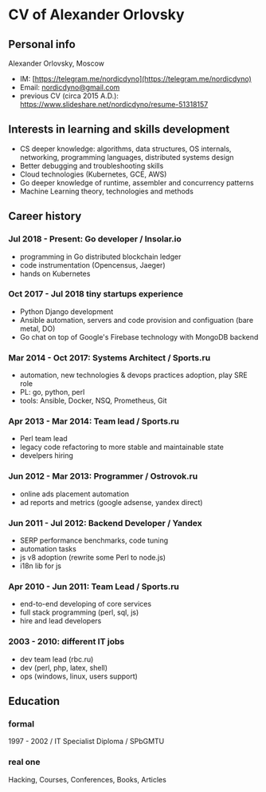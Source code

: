 # CV of Alexander Orlovsky

## Personal info

Alexander Orlovsky, Moscow

* IM: [https://telegram.me/nordicdyno](https://telegram.me/nordicdyno)
* Email: <nordicdyno@gmail.com>
* previous CV (circa 2015 A.D.): https://www.slideshare.net/nordicdyno/resume-51318157

## Interests in learning and skills development

* CS deeper knowledge: algorithms, data structures, OS internals, networking, programming languages, distributed systems design
* Better debugging and troubleshooting skills
* Cloud technologies (Kubernetes, GCE, AWS)
* Go deeper knowledge of runtime, assembler and concurrency patterns
* Machine Learning theory, technologies and methods

## Career history

### Jul 2018 - Present: Go developer / Insolar.io

* programming in Go distributed blockchain ledger
* code instrumentation (Opencensus, Jaeger)
* hands on Kubernetes

### Oct 2017 - Jul 2018 tiny startups experience

* Python Django development
* Ansible automation, servers and code provision and configuation (bare metal, DO)
* Go chat on top of Google's Firebase technology with MongoDB backend

### Mar 2014 - Oct 2017: Systems Architect / Sports.ru

* automation, new technologies & devops practices adoption, play SRE role
* PL: go, python, perl
* tools: Ansible, Docker, NSQ, Prometheus, Git

### Apr 2013 - Mar 2014: Team lead / Sports.ru

* Perl team lead
* legacy code refactoring to more stable and maintainable state
* develpers hiring

### Jun 2012 - Mar 2013: Programmer / Ostrovok.ru

* online ads placement automation
* ad reports and metrics (google adsense, yandex direct)

### Jun 2011 - Jul 2012: Backend Developer / Yandex

* SERP performance benchmarks, code tuning
* automation tasks
* js v8 adoption (rewrite some Perl to node.js)
* i18n lib for js

### Apr 2010 - Jun 2011: Team Lead / Sports.ru

* end-to-end developing of core services
* full stack programming (perl, sql, js)
* hire and lead developers

### 2003 - 2010: different IT jobs

* dev team lead (rbc.ru)
* dev (perl, php, latex, shell)
* ops (windows, linux, users support)

## Education

### formal

1997 - 2002 / IT Specialist Diploma / SPbGMTU

### real one

 Hacking, Courses, Conferences, Books, Articles
